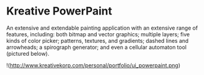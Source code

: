 Kreative PowerPaint
===================

An extensive and extendable painting application with an extensive range of features, including: both bitmap and vector graphics; multiple layers; five kinds of color picker; patterns, textures, and gradients; dashed lines and arrowheads; a spirograph generator; and even a cellular automaton tool (pictured below).

!(http://www.kreativekorp.com/personal/portfolio/ui_powerpaint.png)
